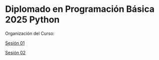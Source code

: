 # Diplomado en Programación Básica 2025 Python

Organización del Curso:

[Sesión 01](https://github.com/Vaquera-Araujo/Diplomado-Python-2025/blob/main/sesion_01.ipynb)

[Sesión 02](https://github.com/Vaquera-Araujo/Diplomado-Python-2025/blob/main/sesion_02.ipynb)






